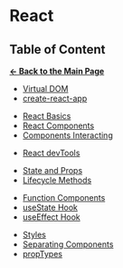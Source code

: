 # React

## Table of Content

[**&larr; Back to the Main Page**](./../README.md)

<div></div>

- [Virtual DOM](./virtual-dom.md)
- [create-react-app](./create-react-app.md)

<div></div>

- [React Basics](./react-basics.md)
- [React Components](./react-components.md)
- [Components Interacting](./components-interacting.md.md)

<div></div>

- [React devTools](./react-dev-tools.md)

<div></div>

- [State and Props](./stateless-stateful.md)
- [Lifecycle Methods](./lifecycle.md)

<div></div>

- [Function Components](./function-components.md)
- [useState Hook](./use-state.md)
- [useEffect Hook](./use-effect.md)

<div></div>

- [Styles](./style.md)
- [Separating Components](./separating-components.md)
- [propTypes](./prop-types.md)

<div></div>
